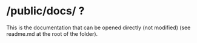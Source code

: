 # /public/docs/ ?
This is the documentation that can be opened directly (not modified) (see readme.md at the root of the folder).